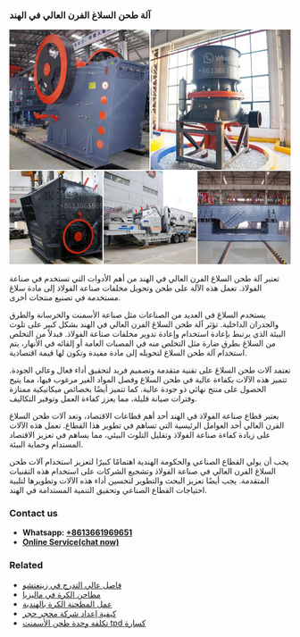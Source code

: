 <h3>آلة طحن السلاغ الفرن العالي في الهند</h3><img src='1701746322.jpg' alt=''><p>تعتبر آلة طحن السلاغ الفرن العالي في الهند من أهم الأدوات التي تستخدم في صناعة الفولاذ. تعمل هذه الآلة على طحن وتحويل مخلفات صناعة الفولاذ إلى مادة سلاغ مستخدمة في تصنيع منتجات أخرى.</p><p>يستخدم السلاغ في العديد من الصناعات مثل صناعة الأسمنت والخرسانة والطرق والجدران الداخلية. تؤثر آلة طحن السلاغ الفرن العالي في الهند بشكل كبير على تلوث البيئة الذي يرتبط بإعادة استخدام وإعادة تدوير مخلفات صناعة الفولاذ. فبدلاً من التخلص من السلاغ بطرق ضارة مثل التخلص منه في المصبات العامة أو إلقائه في الأنهار، يتم استخدام آلة طحن السلاغ لتحويله إلى مادة مفيدة وتكون لها قيمة اقتصادية.</p><p>تعتمد آلات طحن السلاغ على تقنية متقدمة وتصميم فريد لتحقيق أداء فعال وعالي الجودة. تتميز هذه الآلات بكفاءة عالية في طحن السلاغ وفصل المواد الغير مرغوب فيها، مما يتيح الحصول على منتج نهائي ذو جودة عالية. كما تتميز أيضًا بخصائص ميكانيكية ممتازة وفترات صيانة قليلة، مما يعزز كفاءة العمل وتوفير التكاليف.</p><p>يعتبر قطاع صناعة الفولاذ في الهند أحد أهم قطاعات الاقتصاد، وتعد آلات طحن السلاغ الفرن العالي أحد العوامل الرئيسية التي تساهم في تطوير هذا القطاع. تعمل هذه الآلات على زيادة كفاءة صناعة الفولاذ وتقليل التلوث البيئي، مما يساهم في تعزيز الاقتصاد المستدام وحماية البيئة.</p><p>يجب أن يولي القطاع الصناعي والحكومة الهندية اهتمامًا كبيرًا لتعزيز استخدام آلات طحن السلاغ الفرن العالي في صناعة الفولاذ وتشجيع الشركات على استخدام هذه التقنيات المتقدمة. يجب أيضًا تعزيز البحث والتطوير لتحسين أداء هذه الآلات وتطويرها لتلبية احتياجات القطاع الصناعي وتحقيق التنمية المستدامة في الهند.</p><h3>Contact us</h3><ul><li><strong>Whatsapp:&nbsp;<a href="https://wa.me/8613661969651">+8613661969651</a></strong></li><li><a href="https://swt.shibang-china.com/?git&amp;zhl&amp;آلة طحن السلاغ الفرن العالي في الهند"><strong>Online Service(chat now)</strong></a></li></ul><h3>Related</h3><ul><li><a href='فاصل عالي التدرج في زينغتشو.md'>فاصل عالي التدرج في زينغتشو</a></li><li><a href='مطاحن الكرة في ماليزيا.md'>مطاحن الكرة في ماليزيا</a></li><li><a href='عمل المطحنة الكرة بالهندية.md'>عمل المطحنة الكرة بالهندية</a></li><li><a href='كيفية إعداد شركة محجر حجر.md'>كيفية إعداد شركة محجر حجر</a></li><li><a href='تكلفة وحدة طحن الأسمنت tpd كسارة.md'>تكلفة وحدة طحن الأسمنت tpd كسارة</a></li></ul>